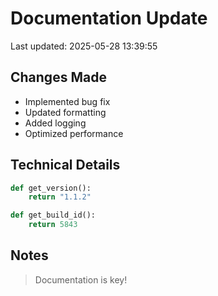# Documentation Update

Last updated: 2025-05-28 13:39:55

## Changes Made
- Implemented bug fix
- Updated formatting
- Added logging
- Optimized performance

## Technical Details
```python
def get_version():
    return "1.1.2"

def get_build_id():
    return 5843
```

## Notes
> Documentation is key!
